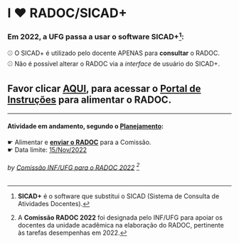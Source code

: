 # I &#10084; RADOC/SICAD+

### Em 2022, a UFG passa a usar o software **SICAD+**[^1]:<br>
&#x26BE; O SICAD+ é utilizado pelo docente APENAS para **consultar** o RADOC.<br>
&#x26BE; Não é possível alterar o RADOC via a _interface_ de usuário do SICAD+.

## Favor clicar [<ins>AQUI</ins>](./doc/painel.md#painel-visao-geral/), para acessar o <ins>Portal de Instruções</ins> para alimentar o RADOC.
---
#### Atividade em andamento, segundo o [Planejamento](https://github.com/inf-ufg-br/radoc-2022/blob/main/doc/x-planejamento.md):
&#x261B; Alimentar e [**enviar o RADOC**](./doc/x-radoc-envio-1.md) para a Comissão.<br>
&#x261B; Data limite: <ins>15/Nov/2022</ins>

###### *by [Comissão INF/UFG para o RADOC 2022](./doc/x-index.md#comissão-radoc-2022)* [^2]
[^1]: **SICAD+** é o software que substitui o SICAD (Sistema de Consulta de Atividades Docentes).
[^2]: A **Comissão RADOC 2022** foi designada pelo INF/UFG para apoiar os docentes da unidade acadêmica na elaboração do RADOC, pertinente às tarefas desempenhas em 2022.
